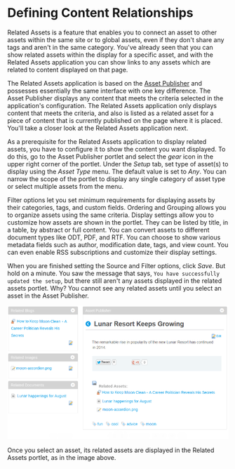 # Defining Content Relationships

Related Assets is a feature that enables you to connect an asset to other assets
within the same site or to global assets, even if they don't share any tags and
aren't in the same category. You've already seen that you can show related
assets within the display for a specific asset, and with the Related Assets
application you can show links to any assets which are related to content
displayed on that page.

The Related Assets application is based on the
[Asset Publisher](/discover/portal/-/knowledge_base/7-0/publishing-assets)
and possesses essentially the same interface with one key difference. The Asset
Publisher displays any content that meets the criteria selected in the
application's configuration. The Related Assets application only displays
content that meets the criteria, and also is listed as a related asset for a
piece of content that is currently published on the page where it is placed.
You'll take a closer look at the Related Assets application next.

As a prerequisite for the Related Assets application to display related assets,
you have to configure it to show the content you want displayed. To do this, go
to the Asset Publisher portlet and select the *gear* icon in the upper right
corner of the portlet. Under the *Setup* tab, set type of asset(s) to display
using the *Asset Type* menu. The default value is set to *Any*. You can narrow
the scope of the portlet to display any single category of asset type or select
multiple assets from the menu.

Filter options let you set minimum requirements for displaying assets by their
categories, tags, and custom fields. Ordering and Grouping allows you to
organize assets using the same criteria. Display settings allow you to customize
how assets are shown in the portlet. They can be listed by title, in a table,
by abstract or full content. You can convert assets to different document types
like ODT, PDF, and RTF. You can choose to show various metadata fields such as
author, modification date, tags, and view count. You can even enable RSS
subscriptions and customize their display settings.

When you are finished setting the Source and Filter options, click *Save*. But
hold on a minute. You saw the message that says, `You have successfully updated
the setup`, but there still aren't any assets displayed in the related assets
portlet. Why? You cannot see any related assets until you select an
asset in the Asset Publisher.

![Figure 6.19: Select an asset in the Asset Publisher to see its related assets displayed in the Related Assets portlet. In the screenshot, we renamed the three Related Assets portlets on the left and updated their configurations.](../../images/related-assets-portlet-after.png)

Once you select an asset, its related assets are displayed in the Related Assets
portlet, as in the image above.
